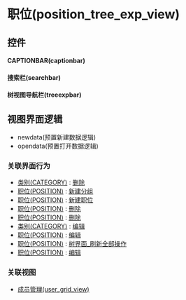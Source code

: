 # 职位(position_tree_exp_view)  <!-- {docsify-ignore-all} -->



## 控件
#### CAPTIONBAR(captionbar)
#### 搜索栏(searchbar)
#### 树视图导航栏(treeexpbar)

## 视图界面逻辑
  * newdata(预置新建数据逻辑)
  * opendata(预置打开数据逻辑)


### 关联界面行为
  * [类别(CATEGORY)](module/Base/category) : [删除](module/Base/category#界面行为)
  * [职位(POSITION)](module/Base/position) : [新建分组](module/Base/position#界面行为)
  * [职位(POSITION)](module/Base/position) : [新建职位](module/Base/position#界面行为)
  * [职位(POSITION)](module/Base/position) : [删除](module/Base/position#界面行为)
  * [职位(POSITION)](module/Base/position) : [删除](module/Base/position#界面行为)
  * [类别(CATEGORY)](module/Base/category) : [编辑](module/Base/category#界面行为)
  * [职位(POSITION)](module/Base/position) : [编辑](module/Base/position#界面行为)
  * [职位(POSITION)](module/Base/position) : [树界面_刷新全部操作](module/Base/position#界面行为)
  * [职位(POSITION)](module/Base/position) : [编辑](module/Base/position#界面行为)

### 关联视图
  * [成员管理(user_grid_view)](app/view/user_grid_view)

<script>
 const { createApp } = Vue
  createApp({
    data() {
      return {

      }
    }
  }).use(ElementPlus).mount('#app')
</script>